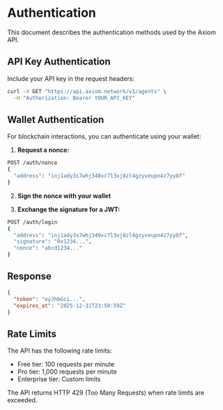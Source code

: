 # Authentication

This document describes the authentication methods used by the Axiom API.

## API Key Authentication

Include your API key in the request headers:

```bash
curl -X GET "https://api.axiom.network/v1/agents" \
  -H "Authorization: Bearer YOUR_API_KEY"
```

## Wallet Authentication

For blockchain interactions, you can authenticate using your wallet:

1. **Request a nonce:**
```bash
POST /auth/nonce
{
  "address": "inj1ady3s7whj340xc7l3xj8zl4gzyveupn4z7yy8f"
}
```

2. **Sign the nonce with your wallet**

3. **Exchange the signature for a JWT:**
```bash
POST /auth/login
{
  "address": "inj1ady3s7whj340xc7l3xj8zl4gzyveupn4z7yy8f",
  "signature": "0x1234...",
  "nonce": "abcd1234..."
}
```

## Response

```json
{
  "token": "eyJhbGci...",
  "expires_at": "2025-12-31T23:59:59Z"
}
```

## Rate Limits

The API has the following rate limits:

- Free tier: 100 requests per minute
- Pro tier: 1,000 requests per minute
- Enterprise tier: Custom limits

The API returns HTTP 429 (Too Many Requests) when rate limits are exceeded. 